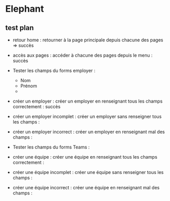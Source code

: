 # Elephant


## test plan
  - retour home : retourner à la page principale depuis chacune des pages => succès
  - accès aux pages : accéder à chacune des pages depuis le menu : succès

  - Tester les champs du forms employer :
    - Nom
    - Prénom
    - 
  - créer un employer : créer un employer en renseignant tous les champs correctement : succès
  - créer un employer incomplet : créer un employer sans renseigner tous les champs : 
  - créer un employer incorrect : créer un employer en renseignant mal des champs : 

  - Tester les champs du forms Teams :
  - créer une équipe : créer une équipe en renseignant tous les champs correctement : 
  - créer une équipe incomplet : créer une équipe sans renseigner tous les champs : 
  - créer une équipe incorrect : créer une équipe en renseignant mal des champs :


  
